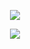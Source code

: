 

<div align="center">
  
![](https://komarev.com/ghpvc/?username=Luthervonivory&color=blue)


![](https://cdn.discordapp.com/attachments/1006488301991112788/1387547643722334289/IMG_0598.png?ex=685dbdf1&is=685c6c71&hm=d8439fc9d1d42ff75b0649198804df693f3522f5d7fe3891f5b93e42f0d51a31&)
